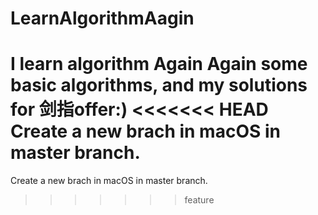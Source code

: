 # LearnAlgorithmAagin
I learn algorithm Again Again
some basic algorithms, and my solutions for 剑指offer:)
<<<<<<< HEAD
Create a new brach in macOS in master branch.
=======
Create a new brach in macOS in master branch.
>>>>>>> feature
